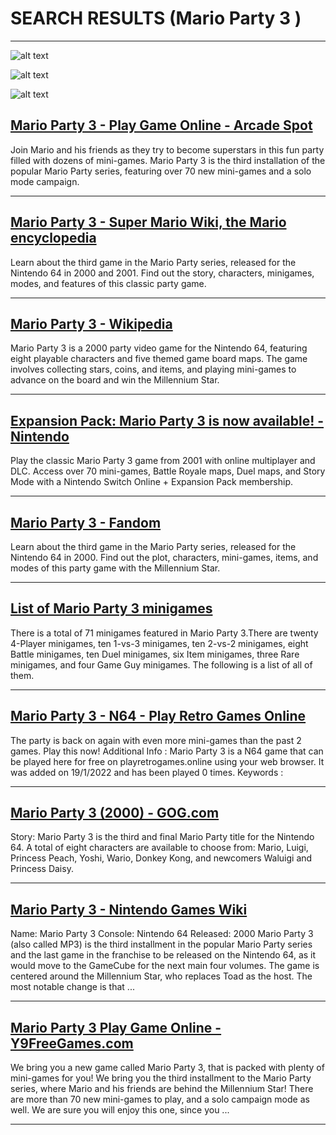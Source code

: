 # SEARCH RESULTS (Mario Party 3 )
---


![alt text](https://cdn.mobygames.com/screenshots/3906690-mario-party-3-nintendo-64-intro.jpg "Screenshot of Mario Party 3 (Nintendo 64, 2000) - MobyGames")


![alt text](https://cdn.mobygames.com/screenshots/3905534-mario-party-3-nintendo-64-map-select.jpg "Screenshot of Mario Party 3 (Nintendo 64, 2000) - MobyGames")


![alt text](https://cdn.mobygames.com/screenshots/4291157-mario-party-3-nintendo-64-earning-a-star.jpg "Screenshot of Mario Party 3 (Nintendo 64, 2000) - MobyGames")

## [Mario Party 3 - Play Game Online - Arcade Spot](https://arcadespot.com/game/mario-party-3/)
Join Mario and his friends as they try to become superstars in this fun party filled with dozens of mini-games. Mario Party 3 is the third installation of the popular Mario Party series, featuring over 70 new mini-games and a solo mode campaign.

---

## [Mario Party 3 - Super Mario Wiki, the Mario encyclopedia](https://www.mariowiki.com/Mario_Party_3)
Learn about the third game in the Mario Party series, released for the Nintendo 64 in 2000 and 2001. Find out the story, characters, minigames, modes, and features of this classic party game.

---

## [Mario Party 3 - Wikipedia](https://en.wikipedia.org/wiki/Mario_Party_3)
Mario Party 3 is a 2000 party video game for the Nintendo 64, featuring eight playable characters and five themed game board maps. The game involves collecting stars, coins, and items, and playing mini-games to advance on the board and win the Millennium Star.

---

## [Expansion Pack: Mario Party 3 is now available! - Nintendo](https://www.nintendo.com/us/whatsnew/nintendo-switch-online-expansion-pack-mario-party-3-is-now-available/)
Play the classic Mario Party 3 game from 2001 with online multiplayer and DLC. Access over 70 mini-games, Battle Royale maps, Duel maps, and Story Mode with a Nintendo Switch Online + Expansion Pack membership.

---

## [Mario Party 3 - Fandom](https://mario.fandom.com/wiki/Mario_Party_3)
Learn about the third game in the Mario Party series, released for the Nintendo 64 in 2000. Find out the plot, characters, mini-games, items, and modes of this party game with the Millennium Star.

---

## [List of Mario Party 3 minigames](https://www.mariowiki.com/List_of_Mario_Party_3_minigames)
There is a total of 71 minigames featured in Mario Party 3.There are twenty 4-Player minigames, ten 1-vs-3 minigames, ten 2-vs-2 minigames, eight Battle minigames, ten Duel minigames, six Item minigames, three Rare minigames, and four Game Guy minigames. The following is a list of all of them.

---

## [Mario Party 3 - N64 - Play Retro Games Online](https://playretrogames.online/game/play/play-mario-party-3/)
The party is back on again with even more mini-games than the past 2 games. Play this now! Additional Info : Mario Party 3 is a N64 game that can be played here for free on playretrogames.online using your web browser. It was added on 19/1/2022 and has been played 0 times. Keywords :

---

## [Mario Party 3 (2000) - GOG.com](https://www.gog.com/dreamlist/game/mario-party-3-2000)
Story: Mario Party 3 is the third and final Mario Party title for the Nintendo 64. A total of eight characters are available to choose from: Mario, Luigi, Princess Peach, Yoshi, Wario, Donkey Kong, and newcomers Waluigi and Princess Daisy.

---

## [Mario Party 3 - Nintendo Games Wiki](https://nintendogames.fandom.com/wiki/Mario_Party_3)
Name: Mario Party 3 Console: Nintendo 64 Released: 2000 Mario Party 3 (also called MP3) is the third installment in the popular Mario Party series and the last game in the franchise to be released on the Nintendo 64, as it would move to the GameCube for the next main four volumes. The game is centered around the Millennium Star, who replaces Toad as the host. The most notable change is that ...

---

## [Mario Party 3 Play Game Online - Y9FreeGames.com](https://www.y9freegames.com/game/mario-party-3/)
We bring you a new game called Mario Party 3, that is packed with plenty of mini-games for you! We bring you the third installment to the Mario Party series, where Mario and his friends are behind the Millennium Star! There are more than 70 new mini-games to play, and a solo campaign mode as well. We are sure you will enjoy this one, since you ...

---

